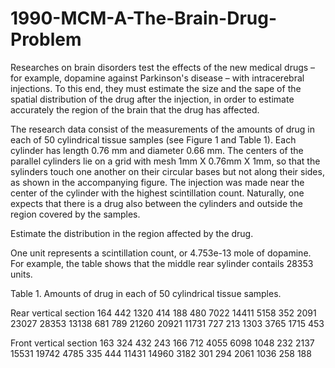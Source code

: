 # 1990-MCM-A-The-Brain-Drug-Problem

 Researches on brain disorders test the effects of the new medical drugs – for example, dopamine against Parkinson's disease – with intracerebral injections. To this end, they must estimate the size and the sape of the spatial distribution of the drug after the injection, in order to estimate accurately the region of the brain that the drug has affected.

The research data consist of the measurements of the amounts of drug in each of 50 cylindrical tissue samples (see Figure 1 and Table 1). Each cylinder has length 0.76 mm and diameter 0.66 mm. The centers of the parallel cylinders lie on a grid with mesh 1mm X 0.76mm X 1mm, so that the sylinders touch one another on their circular bases but not along their sides, as shown in the accompanying figure. The injection was made near the center of the cylinder with the highest scintillation count. Naturally, one expects that there is a drug also between the cylinders and outside the region covered by the samples.

Estimate the distribution in the region affected by the drug.

One unit represents a scintillation count, or 4.753e-13 mole of dopamine. For example, the table shows that the middle rear sylinder contails 28353 units.

Table 1. Amounts of drug in each of 50 cylindrical tissue samples.

Rear vertical section
164 	442 	1320 	414 	188
480 	7022 	14411 	5158 	352
2091 	23027 	28353 	13138 	681
789 	21260 	20921 	11731 	727
213 	1303 	3765 	1715 	453

Front vertical section
163 	324 	432 	243 	166
712 	4055 	6098 	1048 	232
2137 	15531 	19742 	4785 	335
444 	11431 	14960 	3182 	301
294 	2061 	1036 	258 	188 
